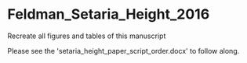 # Feldman_Setaria_Height_2016
Recreate all figures and tables of this manuscript

Please see the 'setaria_height_paper_script_order.docx' to follow along.
